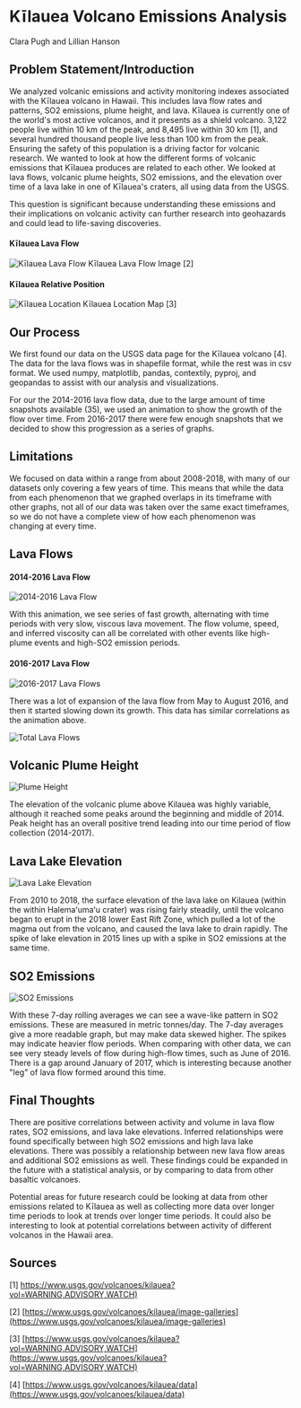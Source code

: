 # Kīlauea Volcano Emissions Analysis
Clara Pugh and Lillian Hanson


## Problem Statement/Introduction
We analyzed volcanic emissions and activity monitoring indexes associated with the Kīlauea volcano in Hawaii. This includes lava flow rates and patterns, SO2 emissions, plume height, and lava. Kīlauea is currently one of the world's most active volcanos, and it presents as a shield volcano. 3,122 people live within 10 km of the peak, and 8,495 live within 30 km [1], and several hundred thousand people live less than 100 km from the peak. Ensuring the safety of this population is a driving factor for volcanic research. We wanted to look at how the different forms of volcanic emissions that Kīlauea produces are related to each other. We looked at lava flows, volcanic plume heights, SO2 emissions, and the elevation over time of a lava lake in one of Kīlauea's craters, all using data from the USGS.

This question is significant because understanding these emissions and their implications on volcanic activity can further research into geohazards and could lead to life-saving discoveries.

#### Kīlauea Lava Flow
![Kīlauea Lava Flow](../figures/lava-flow-image-USGS.jpg)
Kīlauea Lava Flow Image [2]

#### Kīlauea Relative Position
![Kīlauea Location](../figures/volcano_location_map.png)
Kīlauea Location Map [3]

## Our Process
We first found our data on the USGS data page for the Kīlauea volcano [4]. The data for the lava flows was in shapefile format, while the rest was in csv format. We used numpy, matplotlib, pandas, contextily, pyproj, and geopandas to assist with our analysis and visualizations.

For our the 2014-2016 lava flow data, due to the large amount of time snapshots available (35), we used an animation to show the growth of the flow over time. From 2016-2017 there were few enough snapshots that we decided to show this progression as a series of graphs.


## Limitations
We focused on data within a range from about 2008-2018, with many of our datasets only covering a few years of time. This means that while the data from each phenomenon that we graphed overlaps in its timeframe with other graphs, not all of our data was taken over the same exact timeframes, so we do not have a complete view of how each phenomenon was changing at every time. 

## Lava Flows

#### 2014-2016 Lava Flow
![2014-2016 Lava Flow](../figures/lava_flow_animation.gif)

With this animation, we see series of fast growth, alternating with time periods with very slow, viscous lava movement. The flow volume, speed, and inferred viscosity can all be correlated with other events like high-plume events and high-SO2 emission periods. 

#### 2016-2017 Lava Flow
![2016-2017 Lava Flows](../figures/2016-17_lava.png)

There was a lot of expansion of the lava flow from May to August 2016, and then it started slowing down its growth. This data has similar correlations as the animation above. 

![Total Lava Flows](../figures/Lava_Flows_Total.png)

## Volcanic Plume Height
![Plume Height](../figures/plume_height.png)

The elevation of the volcanic plume above Kilauea was highly variable, although it reached some peaks around the beginning and middle of 2014. Peak height has an overall positive trend leading into our time period of flow collection (2014-2017). 

## Lava Lake Elevation
![Lava Lake Elevation](../figures/lava_lake_elev.png)

From 2010 to 2018, the surface elevation of the lava lake on Kilauea (within the within Halemaʻumaʻu crater) was rising fairly steadily, until the volcano began to erupt in the 2018 lower East Rift Zone, which pulled a lot of the magma out from the volcano, and caused the lava lake to drain rapidly. The spike of lake elevation in 2015 lines up with a spike in SO2 emissions at the same time. 

## SO2 Emissions
![SO2 Emissions](../figures/SO2_emissions.png)

With these 7-day rolling averages we can see a wave-like pattern in SO2 emissions. These are measured in metric tonnes/day. The 7-day averages give a more readable graph, but may make data skewed higher. The spikes may indicate heavier flow periods. When comparing with other data, we can see very steady levels of flow during high-flow times, such as June of 2016. There is a gap around January of 2017, which is interesting because another "leg" of lava flow formed around this time. 

## Final Thoughts
There are positive correlations between activity and volume in lava flow rates, SO2 emissions, and lava lake elevations. Inferred relationships were found specifically between high SO2 emissions and high lava lake elevations. There was possibly a relationship between new lava flow areas and additional SO2 emissions as well. These findings could be expanded in the future with a statistical analysis, or by comparing to data from other basaltic volcanoes. 

Potential areas for future research could be looking at data from other emissions related to Kīlauea as well as collecting more data over longer time periods to look at trends over longer time periods. It could also be interesting to look at potential correlations between activity of different volcanos in the Hawaii area.

## Sources
[1] [https://www.usgs.gov/volcanoes/kilauea?vol=WARNING,ADVISORY,WATCH)](https://www.usgs.gov/volcanoes/kilauea?vol=WARNING,ADVISORY,WATCH)

[2] [https://www.usgs.gov/volcanoes/kilauea/image-galleries](https://www.usgs.gov/volcanoes/kilauea/image-galleries)

[3] [https://www.usgs.gov/volcanoes/kilauea?vol=WARNING,ADVISORY,WATCH](https://www.usgs.gov/volcanoes/kilauea?vol=WARNING,ADVISORY,WATCH)

[4] [https://www.usgs.gov/volcanoes/kilauea/data](https://www.usgs.gov/volcanoes/kilauea/data)
